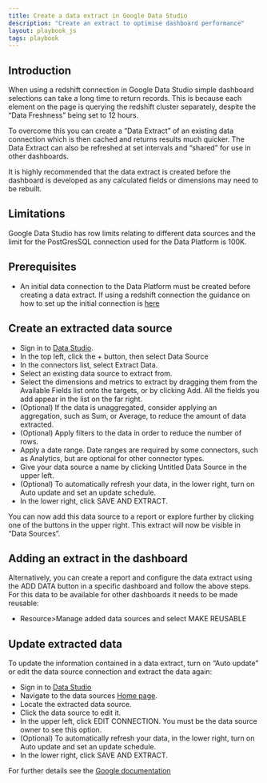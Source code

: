 ```yaml
---
title: Create a data extract in Google Data Studio
description: "Create an extract to optimise dashboard performance"
layout: playbook_js
tags: playbook
---
```


## Introduction
When using a redshift connection in Google Data Studio simple dashboard selections can take a long time to return records. This is because each element on the page is querying the redshift cluster separately, despite the “Data Freshness” being set to 12 hours. 

To overcome this you can create a “Data Extract” of an existing data connection which is then cached and returns results much quicker. The Data Extract can also be refreshed at set intervals and “shared” for use in other dashboards.

It is highly recommended that the data extract is created before the dashboard is developed as any calculated fields or dimensions may need to be rebuilt. 

## Limitations
Google Data Studio has row limits relating to different data sources and the limit for the PostGresSQL connection used for the Data Platform is 100K.

## Prerequisites

* An initial data connection to the Data Platform must be created before creating a data extract. If using a redshift connection the guidance on how to set up the initial connection is [here][redshift] 

## Create an extracted data source
* Sign in to [Data Studio][google data studio].
* In the top left, click the + button, then select Data Source
* In the connectors list, select Extract Data.
* Select an existing data source to extract from.
* Select the dimensions and metrics to extract by dragging them from the Available Fields list onto the targets, or by clicking Add. All the fields you add appear in the list on the far right.
* (Optional) If the data is unaggregated, consider applying an aggregation, such as Sum, or Average, to reduce the amount of data extracted.
* (Optional) Apply filters to the data in order to reduce the number of rows.
* Apply a date range. Date ranges are required by some connectors, such as Analytics, but are optional for other connector types.
* Give your data source a name by clicking Untitled Data Source in the upper left.
* (Optional) To automatically refresh your data, in the lower right, turn on Auto update and set an update schedule.
* In the lower right, click SAVE AND EXTRACT.

You can now add this data source to a report or explore further by clicking one of the buttons in the upper right.
This extract will now be visible in “Data Sources”.

## Adding an extract in the dashboard
Alternatively, you can create a report and configure the data extract using the ADD DATA button in a specific dashboard and follow the above steps.
For this data to be available for other dashboards it needs to be made reusable:

* Resource>Manage added data sources and select MAKE REUSABLE

## Update extracted data
To update the information contained in a data extract, turn on “Auto update” or edit the data source connection and extract the data again:
* Sign in to [Data Studio][google data studio]
* Navigate to the data sources [Home page][google data sources].
* Locate the extracted data source.
* Click the data source to edit it.
* In the upper left, click EDIT CONNECTION. You must be the data source owner to see this option.
* (Optional) To automatically refresh your data, in the lower right, turn on Auto update and set an update schedule.
* In the lower right, click SAVE AND EXTRACT.


For further details see the [Google documentation][google documentation]


[redshift]: https://lbhackney-it.github.io/Data-Platform-Playbook/playbook/connecting-to-redshift-from-data-studio/
[google data studio]: https://datastudio.google.com/
[google data sources]: https://datastudio.google.com/navigation/datasources
[google documentation]: https://support.google.com/datastudio/answer/9019969?hl=en

